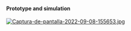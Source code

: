 #### Prototype and simulation

[![Captura-de-pantalla-2022-09-08-155653.jpg](https://i.postimg.cc/zB8PzmRK/Captura-de-pantalla-2022-09-08-155653.jpg)](https://postimg.cc/rdZ9jPjw)